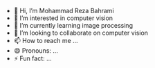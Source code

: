 - 👋 Hi, I’m Mohammad Reza Bahrami
- 👀 I’m interested in computer vision
- 🌱 I’m currently learning image processing
- 💞️ I’m looking to collaborate on computer vision 
- 📫 How to reach me ...
- 😄 Pronouns: ...
- ⚡ Fun fact: ...

<!---
mrbahrami1982/mrbahrami1982 is a ✨ special ✨ repository because its `README.md` (this file) appears on your GitHub profile.
You can click the Preview link to take a look at your changes.
--->
